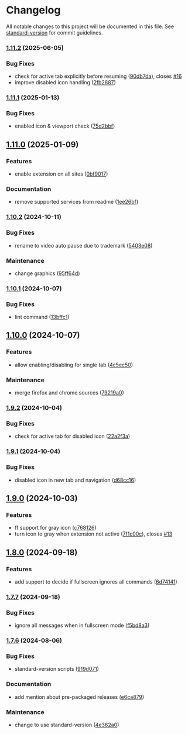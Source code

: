 # Changelog

All notable changes to this project will be documented in this file. See [standard-version](https://github.com/conventional-changelog/standard-version) for commit guidelines.

### [1.11.2](https://github.com/drodil/video_auto_pause/compare/v1.11.1...v1.11.2) (2025-06-05)


### Bug Fixes

* check for active tab explicitly before resuming ([90db7da](https://github.com/drodil/video_auto_pause/commit/90db7da9242b22428e98c1efdb4e6aee3e332762)), closes [#16](https://github.com/drodil/video_auto_pause/issues/16)
* improve disabled icon handling ([2fb2887](https://github.com/drodil/video_auto_pause/commit/2fb28877f1d6ac4fc033b0d3450748d1078f2f16))

### [1.11.1](https://github.com/drodil/video_auto_pause/compare/v1.11.0...v1.11.1) (2025-01-13)


### Bug Fixes

* enabled icon & viewport check ([75d2bbf](https://github.com/drodil/video_auto_pause/commit/75d2bbfa407a2b7e750c6e77f690efe84b434320))

## [1.11.0](https://github.com/drodil/video_auto_pause/compare/v1.10.2...v1.11.0) (2025-01-09)


### Features

* enable extension on all sites ([0bf9017](https://github.com/drodil/video_auto_pause/commit/0bf9017a38c20d4c85fc69664856804ceb44863d))


### Documentation

* remove supported services from readme ([1ee26bf](https://github.com/drodil/video_auto_pause/commit/1ee26bfae0cac61cef90b44ab0d4610c97bec8f4))

### [1.10.2](https://github.com/drodil/video_auto_pause/compare/v1.10.1...v1.10.2) (2024-10-11)


### Bug Fixes

* rename to video auto pause due to trademark ([5403e08](https://github.com/drodil/video_auto_pause/commit/5403e08ef16766683fc1a85bc7ce9591b0f24a5e))


### Maintenance

* change graphics ([95ff64d](https://github.com/drodil/video_auto_pause/commit/95ff64d0895a9676613e0264dcd1a4590dc28844))

### [1.10.1](https://github.com/drodil/video_auto_pause/compare/v1.10.0...v1.10.1) (2024-10-07)

### Bug Fixes

- lint command ([13bffc1](https://github.com/drodil/video_auto_pause/commit/13bffc142b7edb6057d0c3aef3c901c30f00ecde))

## [1.10.0](https://github.com/drodil/video_auto_pause/compare/v1.9.2...v1.10.0) (2024-10-07)

### Features

- allow enabling/disabling for single tab ([4c5ec50](https://github.com/drodil/video_auto_pause/commit/4c5ec506caf9ef8766e6def3db69ccf69e5881c4))

### Maintenance

- merge firefox and chrome sources ([79219a0](https://github.com/drodil/video_auto_pause/commit/79219a0a6a12a91faed385e6948ab080ebb6ef9b))

### [1.9.2](https://github.com/drodil/video_auto_pause/compare/v1.9.1...v1.9.2) (2024-10-04)

### Bug Fixes

- check for active tab for disabled icon ([22a2f3a](https://github.com/drodil/video_auto_pause/commit/22a2f3a1585db9199b99b035965821b571a088fb))

### [1.9.1](https://github.com/drodil/video_auto_pause/compare/v1.9.0...v1.9.1) (2024-10-04)

### Bug Fixes

- disabled icon in new tab and navigation ([d68cc16](https://github.com/drodil/video_auto_pause/commit/d68cc1600855e4566270085a50f6a6762effb6d5))

## [1.9.0](https://github.com/drodil/video_auto_pause/compare/v1.8.0...v1.9.0) (2024-10-03)

### Features

- ff support for gray icon ([c768126](https://github.com/drodil/video_auto_pause/commit/c768126311a7f16a3cc402d0d3a315805c9957b2))
- turn icon to gray when extension not active ([7f1c00c](https://github.com/drodil/video_auto_pause/commit/7f1c00c003b68140e41610c19385cae52611c3be)), closes [#13](https://github.com/drodil/video_auto_pause/issues/13)

## [1.8.0](https://github.com/drodil/video_auto_pause/compare/v1.7.7...v1.8.0) (2024-09-18)

### Features

- add support to decide if fullscreen ignores all commands ([6d74141](https://github.com/drodil/video_auto_pause/commit/6d74141c307a27f6000fc24b36c09127a3f949ac))

### [1.7.7](https://github.com/drodil/video_auto_pause/compare/v1.7.6...v1.7.7) (2024-09-18)

### Bug Fixes

- ignore all messages when in fullscreen mode ([f5bd8a3](https://github.com/drodil/video_auto_pause/commit/f5bd8a3d04c9a4600158739ba81d03084a589aa0))

### [1.7.6](https://github.com/drodil/video_auto_pause/compare/v1.7.5...v1.7.6) (2024-08-06)

### Bug Fixes

- standard-version scripts ([919d071](https://github.com/drodil/video_auto_pause/commit/919d07151ddf642dc93611310add10c32cf812f2))

### Documentation

- add mention about pre-packaged releases ([e6ca879](https://github.com/drodil/video_auto_pause/commit/e6ca879ea8f5f2492ec536222a7dccd7cc2e5a10))

### Maintenance

- change to use standard-version ([4e362a0](https://github.com/drodil/video_auto_pause/commit/4e362a0f0f7295008f210084104b3b5aa3b2009f))
